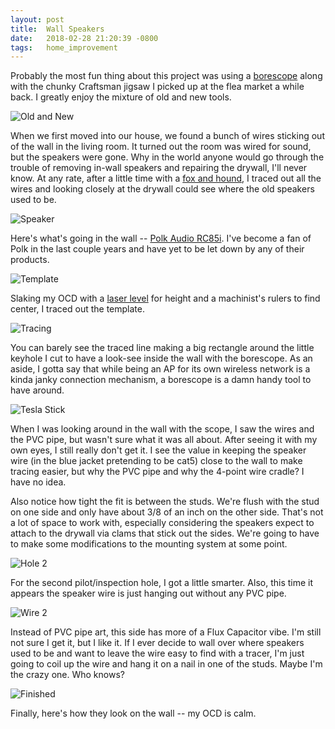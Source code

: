 ```yaml
---
layout: post
title:  Wall Speakers
date:   2018-02-28 21:20:39 -0800
tags:   home_improvement
---
```

Probably the most fun thing about this project was using a [borescope](http://amzn.to/2t4jDP7) along with the chunky Craftsman jigsaw I picked up at the flea market a while back.  I greatly enjoy the mixture of old and new tools.

![Old and New](/assets/IMG_4798.JPG)

When we first moved into our house, we found a bunch of wires sticking out of the wall in the living room.  It turned out the room was wired for sound, but the speakers were gone.  Why in the world anyone would go through the trouble of removing in-wall speakers and repairing the drywall, I'll never know.  At any rate, after a little time with a [fox and hound](http://amzn.to/2FH37HE), I traced out all the wires and looking closely at the drywall could see where the old speakers used to be.

![Speaker](/assets/IMG_4802.JPG)

Here's what's going in the wall -- [Polk Audio RC85i](http://amzn.to/2FJfC5C).  I've become a fan of Polk in the last couple years and have yet to be let down by any of their products.

![Template](/assets/IMG_4792.JPG)

Slaking my OCD with a [laser level](http://amzn.to/2FGy6DB) for height and a machinist's rulers to find center, I traced out the template.

![Tracing](/assets/IMG_4794.JPG)

You can barely see the traced line making a big rectangle around the little keyhole I cut to have a look-see inside the wall with the borescope.  As an aside, I gotta say that while being an AP for its own wireless network is a kinda janky connection mechanism, a borescope is a damn handy tool to have around.

![Tesla Stick](/assets/IMG_4795.JPG)

When I was looking around in the wall with the scope, I saw the wires and the PVC pipe, but wasn't sure what it was all about.  After seeing it with my own eyes, I still really don't get it.  I see the value in keeping the speaker wire (in the blue jacket pretending to be cat5) close to the wall to make tracing easier, but why the PVC pipe and why the 4-point wire cradle?  I have no idea.  

Also notice how tight the fit is between the studs.  We're flush with the stud on one side and only have about 3/8 of an inch on the other side.  That's not a lot of space to work with, especially considering the speakers expect to attach to the drywall via clams that stick out the sides.  We're going to have to make some modifications to the mounting system at some point.

![Hole 2](/assets/Hole2.png)

For the second pilot/inspection hole, I got a little smarter.  Also, this time it appears the speaker wire is just hanging out without any PVC pipe.

![Wire 2](/assets/IMG_4804.JPG)

Instead of PVC pipe art, this side has more of a Flux Capacitor vibe.  I'm still not sure I get it, but I like it.  If I ever decide to wall over where speakers used to be and want to leave the wire easy to find with a tracer, I'm just going to coil up the wire and hang it on a nail in one of the studs.  Maybe I'm the crazy one.  Who knows?

![Finished](/assets/IMG_4803.JPG)

Finally, here's how they look on the wall -- my OCD is calm.

